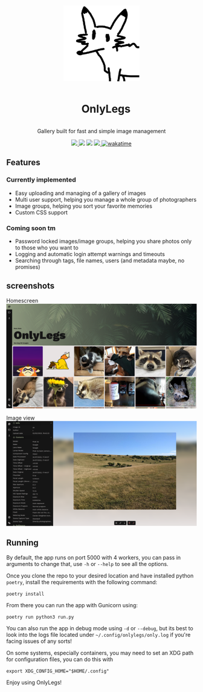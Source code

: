 <div align="center">
    <img src=".github/images/OnlyLegs.png" width="200" height="200"/>
    <div id="user-content-toc">
        <ul>
            <summary><h1 style="display: inline-block;">OnlyLegs</h1></summary>
        </ul>
    </div>
    <p>Gallery built for fast and simple image management</p>
</div>
<div align="center">
    <a href="https://git.leggy.dev/Fluffy/onlylegs">
        <img src="https://img.shields.io/badge/Gitea-34495E?style=for-the-badge&logo=gitea&logoColor=5D9425">
    </a>
    <img src="https://img.shields.io/badge/flask-%23000.svg?style=for-the-badge&logo=flask&logoColor=white">
    <img src="https://img.shields.io/badge/sqlite-%2307405e.svg?style=for-the-badge&logo=sqlite&logoColor=white">
    <a href="https://github.com/Fluffy-Bean/onlylegs/blob/main/LICENSE">
        <img src="https://img.shields.io/github/license/Fluffy-Bean/onlylegs?style=for-the-badge">
    </a>
    <a href="https://wakatime.com/badge/user/29bd1733-45f0-41c0-901e-d6daf49094d4/project/6aae41df-003f-4b17-ae8f-62cecfb3fc24">
        <img src="https://wakatime.com/badge/user/29bd1733-45f0-41c0-901e-d6daf49094d4/project/6aae41df-003f-4b17-ae8f-62cecfb3fc24.svg?style=for-the-badge" alt="wakatime">
        </a>
</div>

## Features
### Currently implemented
- Easy uploading and managing of a gallery of images
- Multi user support, helping you manage a whole group of photographers
- Image groups, helping you sort your favorite memories
- Custom CSS support

### Coming soon tm
- Password locked images/image groups, helping you share photos only to those who you want to
- Logging and automatic login attempt warnings and timeouts
- Searching through tags, file names, users (and metadata maybe, no promises)

## screenshots

Homescreen
![screenshot](.github/images/homepage.png)

Image view
![screenshot](.github/images/imageview.png)

## Running
By default, the app runs on port 5000 with 4 workers, you can pass in arguments to change that, use `-h` or `--help` to see all the options.

Once you clone the repo to your desired location and have installed python `poetry`, install the requirements with the following command:

    poetry install
    
From there you can run the app with Gunicorn using:

    poetry run python3 run.py

You can also run the app in debug mode using `-d` or `--debug`, but its best to look into the logs file located under `~/.config/onlylegs/only.log` if you're facing issues of any sorts!

On some systems, especially containers, you may need to set an XDG path for configuration files, you can do this with

    export XDG_CONFIG_HOME="$HOME/.config"

Enjoy using OnlyLegs!